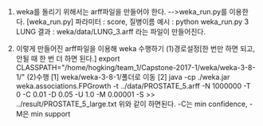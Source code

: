 1. weka를 돌리기 위해서는 arff파일을 만들어야 한다.
	-->weka_run.py를 이용한다.
	[weka_run.py]
		파라미터 : score, 질병이름
		예시 : python weka_run.py 3 LUNG
		결과 : weka/data/LUNG_3.arff 라는 파일이 만들어진다.

2. 이렇게 만들어진 arff파일을 이용해 weka 수행하기
	(1)경로설정[한 번만 하면 되고, 안될 때 한 번 더 하면 된다.]
		export CLASSPATH="/home/hogking/team_1/Capstone-2017-1/weka/weka-3-8-1/"
	(2)수행
		[1] weka/weka-3-8-1/폴더로 이동
		[2] java -cp ./weka.jar weka.associations.FPGrowth -t ../data/PROSTATE_5.arff -N 1000000 -T 0 -C 0.01 -D 0.05 -U 1.0 -M 0.00001 -S >> ../result/PROSTATE_5_large.txt
		위와 같이 하면된다.
		-C는 min confidence, -M은 min support